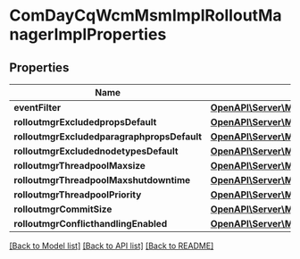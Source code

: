 # ComDayCqWcmMsmImplRolloutManagerImplProperties

## Properties
Name | Type | Description | Notes
------------ | ------------- | ------------- | -------------
**eventFilter** | [**OpenAPI\Server\Model\ConfigNodePropertyString**](ConfigNodePropertyString.md) |  | [optional] 
**rolloutmgrExcludedpropsDefault** | [**OpenAPI\Server\Model\ConfigNodePropertyArray**](ConfigNodePropertyArray.md) |  | [optional] 
**rolloutmgrExcludedparagraphpropsDefault** | [**OpenAPI\Server\Model\ConfigNodePropertyArray**](ConfigNodePropertyArray.md) |  | [optional] 
**rolloutmgrExcludednodetypesDefault** | [**OpenAPI\Server\Model\ConfigNodePropertyArray**](ConfigNodePropertyArray.md) |  | [optional] 
**rolloutmgrThreadpoolMaxsize** | [**OpenAPI\Server\Model\ConfigNodePropertyInteger**](ConfigNodePropertyInteger.md) |  | [optional] 
**rolloutmgrThreadpoolMaxshutdowntime** | [**OpenAPI\Server\Model\ConfigNodePropertyInteger**](ConfigNodePropertyInteger.md) |  | [optional] 
**rolloutmgrThreadpoolPriority** | [**OpenAPI\Server\Model\ConfigNodePropertyDropDown**](ConfigNodePropertyDropDown.md) |  | [optional] 
**rolloutmgrCommitSize** | [**OpenAPI\Server\Model\ConfigNodePropertyInteger**](ConfigNodePropertyInteger.md) |  | [optional] 
**rolloutmgrConflicthandlingEnabled** | [**OpenAPI\Server\Model\ConfigNodePropertyBoolean**](ConfigNodePropertyBoolean.md) |  | [optional] 

[[Back to Model list]](../README.md#documentation-for-models) [[Back to API list]](../README.md#documentation-for-api-endpoints) [[Back to README]](../README.md)


